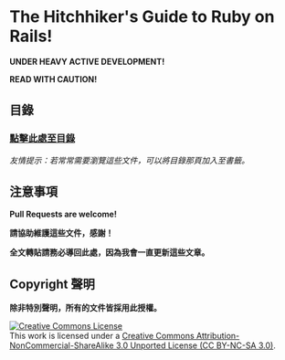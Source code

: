 # The Hitchhiker's Guide to Ruby on Rails!

__UNDER HEAVY ACTIVE DEVELOPMENT!__

__READ WITH CAUTION!__

## 目錄

### [點擊此處至目錄](/table-of-contents.md)

_友情提示：若常常需要瀏覽這些文件，可以將目錄那頁加入至書籤。_

## 注意事項

__Pull Requests are welcome!__

__請協助維護這些文件，感謝！__

__全文轉貼請務必導回此處，因為我會一直更新這些文章。__

## Copyright 聲明

__除非特別聲明，所有的文件皆採用此授權。__

<a rel="license" href="http://creativecommons.org/licenses/by-nc-sa/3.0/deed.en_US"><img alt="Creative Commons License" style="border-width:0" src="http://i.creativecommons.org/l/by-nc/3.0/88x31.png" /></a><br />This work is licensed under a <a rel="license" href="http://creativecommons.org/licenses/by-nc-sa/3.0/deed.en_US">Creative Commons Attribution-NonCommercial-ShareAlike 3.0 Unported License (CC BY-NC-SA 3.0)</a>.

[edge]: http://edgeguides.rubyonrails.org